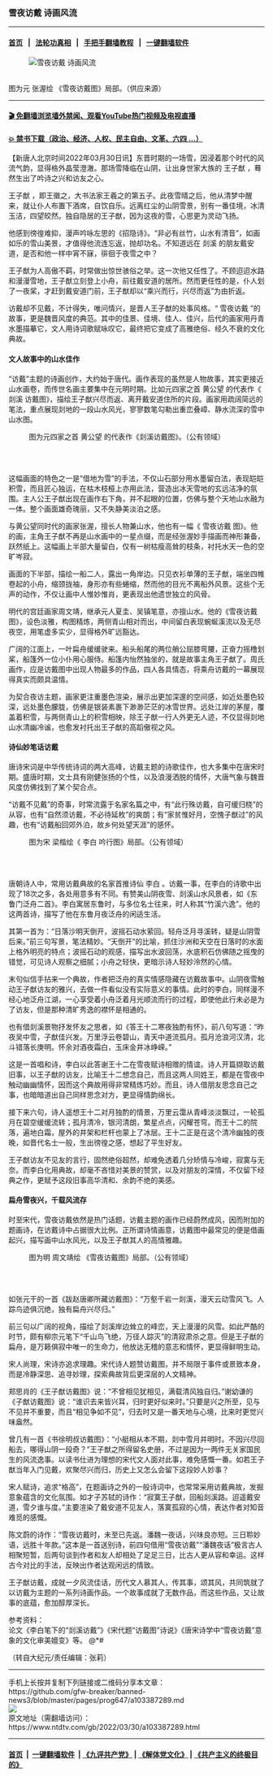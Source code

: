 ### 雪夜访戴 诗画风流
------------------------

#### [首页](https://github.com/gfw-breaker/banned-news3/blob/master/README.md) &nbsp;&nbsp;|&nbsp;&nbsp; [法轮功真相](https://github.com/begood0513/basic/blob/master/README.md)  &nbsp;&nbsp;|&nbsp;&nbsp; [手把手翻墙教程](https://github.com/gfw-breaker/guides/wiki)  &nbsp;&nbsp;|&nbsp;&nbsp; [一键翻墙软件](https://github.com/gfw-breaker/nogfw/blob/master/README.md)  



<div><div class="featured_image">
 <figure>
  <img alt="雪夜访戴 诗画风流" src="https://i.ntdtv.com/assets/uploads/2022/03/2022-03-30_161840-800x450.jpg"/>
 </figure><br/>
 <span class="caption">
  图为元 张渥绘 《雪夜访戴图》局部。（供应来源）
 </span>
</div>
</div><hr/>

#### [ 🎬  免翻墙浏览墙外禁闻、观看YouTube热门视频及电视直播](https://github.com/gfw-breaker/HelloWorld)

#### [ 💥  禁书下载（政治、经济、人权、民主自由、文革、六四 ...）](https://github.com/gfw-breaker/books/blob/master/README.md)

<div><div class="post_content" itemprop="articleBody">
 <p>
  【新唐人北京时间2022年03月30日讯】东晋时期的一场雪，因浸着那个时代的风流气韵，显得格外晶莹澄澈。那场雪降临在山阴，让出身世家大族的
  <ok href="https://www.ntdtv.com/gb/王子猷.htm">
   王子猷
  </ok>
  ，蓦然生出了吟诗之兴和访友之心。
 </p>
 <p>
  <ok href="https://www.ntdtv.com/gb/王子猷.htm">
   王子猷
  </ok>
  ，即王徽之，大书法家王羲之的第五子。此夜雪晴之后，他从清梦中醒来，就让仆人布置下酒席，自饮自乐。远离红尘的山阴雪景，别有一番佳境，冰清玉洁，四望皎然。独自隐居的王子猷，因为这夜的雪，心思更为灵动飞扬。
 </p>
 <p>
  他感到徬徨难抑，漫声吟咏左思的《招隐诗》。“非必有丝竹，山水有清音”，如画如乐的雪山美景，才值得他流连忘返，抛却功名。不知道远在
  <ok href="https://www.ntdtv.com/gb/剡溪.htm">
   剡溪
  </ok>
  的朋友戴安道，是否和他一样中宵不寐，徘徊于夜雪之中？
 </p>
 <p>
  王子猷为人高傲不羁，时常做出惊世骇俗之举。这一次他又任性了。不顾迢迢水路和漫漫雪地，王子猷立刻登上小舟，前往戴安道的居所。然而更任性的是，仆人划了一夜桨，才赶到戴安道门前，王子猷却以“乘兴而行，兴尽而返”为由折返。
 </p>
 <p>
  访戴却不见戴，不计得失，唯问情兴，是晋人王子猷的处事风格。“
  <ok href="https://www.ntdtv.com/gb/雪夜访戴.htm">
   雪夜访戴
  </ok>
  ”的故事，更是魏晋风度的典范。其中的佳景、佳境、佳人、佳兴，后代的画家用丹青水墨描摹它，文人用诗词歌赋咏叹它，最终把它变成了高雅绝俗、经久不衰的文化典故。
 </p>
 <h4>
  文人故事中的山水佳作
 </h4>
 <p>
  “访戴”主题的诗画创作，大约始于唐代。画作表现的虽然是人物故事，其实更接近山水画卷，而传世名画主要集中在元明时期。比如元四家之首
  <ok href="https://www.ntdtv.com/gb/黄公望.htm">
   黄公望
  </ok>
  的代表作《
  <ok href="https://www.ntdtv.com/gb/剡溪.htm">
   剡溪
  </ok>
  访戴图》，描绘王子猷兴尽而返、离开戴安道住所的片段。画家用疏阔简远的笔法，重点展现剡地的一段山水风光，寥寥数笔勾勒出重峦叠嶂、静水流深的雪中山水图。
 </p>
 <figure class="wp-caption alignnone" id="attachment_103387322" style="width: 451px">
  <img alt="" class="size-full wp-image-103387322" src="https://i.ntdtv.com/assets/uploads/2022/03/2022-03-30_161807.jpg">
   <br/><figcaption class="wp-caption-text">
    图为元四家之首
    <ok href="https://www.ntdtv.com/gb/黄公望.htm">
     黄公望
    </ok>
    的代表作《剡溪访戴图》。（公有领域）
   </figcaption><br/>
  </img>
 </figure><br/>
 <p>
  这幅画面的特色之一是“借地为雪”的手法，不仅山石部分用水墨留白法，表现皑皑积雪，而且匠心独运，在枯木枝桠上亦用此法，营造出冰天雪地的玄远洁净的氛围。主人公王子猷出现在画作右下角，并不起眼的位置，仿佛与整个天地山水融为一体。整个画面雄奇瑰丽，又不失静美淡泊之感。
 </p>
 <p>
  与黄公望同时代的画家张渥，擅长人物兼山水，他也有一幅《
  <ok href="https://www.ntdtv.com/gb/雪夜访戴.htm">
   雪夜访戴
  </ok>
  图》。他的画，主角王子猷不再是山水画中的一星点缀，而是经张渥妙手描画而神形兼备，跃然纸上。这幅画上半部大量留白，仅有一树枯瘦高耸的枝条，衬托水天一色的空旷岑寂。
 </p>
 <p>
  画面的下半部，描绘一船二人，露出一角岸边。只见衣衫单薄的王子猷，端坐四帷卷起的小舟，缩颈拢袖，身形亦有些蜷缩，然而他的目光不离船外风景。这些个无声的动作，不仅让画中人惟妙惟肖，更表现出他遗世独立的风骨。
 </p>
 <p>
  明代的宫廷画家周文靖，继承元人夏圭、吴镇笔意，亦擅山水。他的《雪夜访戴图》，设色淡雅，构图精炼，两侧青山相对而出，中间留白表现蜿蜒溪流以及无尽夜空，用笔虚多实少，显得格外旷远豁达。
 </p>
 <p>
  广阔的江面上，一叶扁舟缓缓驶来。船头船尾的两位艄公屈膝弯腰，正奋力摇橹划桨，船篷外一位小仆用心服侍。船篷内怡然独坐的，就是故事主角王子猷了。周氏画作，应是访戴图中出现人物最多的作品，四人各具情态，将乘舟访戴的一幕展现得真实而颇具温情。
 </p>
 <p>
  为契合夜访主题，画家更注重墨色渲染，展示出更加深邃的空间感，如近处墨色较深，远处墨色朦胧，仿佛是银装素裹下渺渺茫茫的冰雪世界。远处江岸的茅屋，覆盖着积雪，与两侧青山上的积雪相映，除王子猷一行人外更无人迹，不仅显得剡地山水清幽冷谧，也愈发衬托出王子猷的高蹈傲视之风。
 </p>
 <h4>
  诗仙妙笔话访戴
 </h4>
 <p>
  唐诗宋词是中华传统诗词的两大高峰，访戴主题的诗歌佳作，也大多集中在唐宋时期。盛唐时期，文士具有刚健张扬的个性，以及浪漫洒脱的情怀，大唐气象与魏晋风度仿佛找到了某个契合点。
 </p>
 <p>
  “访戴不见戴”的奇事，时常流露于名家名篇之中，有“此行殊访戴，自可缓归桡”的从容，也有“自然须访戴，不必待延枚”的爽朗；有“家贫惟好月，空愧子猷过”的风趣，也有“访戴船回郊外泊，故乡何处望天涯”的感怀。
 </p>
 <figure class="wp-caption alignnone" id="attachment_103387320" style="width: 361px">
  <img alt="" class="size-full wp-image-103387320" src="https://i.ntdtv.com/assets/uploads/2022/03/2022-03-30_161743.jpg">
   <br/><figcaption class="wp-caption-text">
    图为宋 梁楷绘《
    <ok href="https://www.ntdtv.com/gb/李白.htm">
     李白
    </ok>
    吟行图》局部。（公有领域）
   </figcaption><br/>
  </img>
 </figure><br/>
 <p>
  唐朝诗人中，常用访戴典故的名家首推诗仙
  <ok href="https://www.ntdtv.com/gb/李白.htm">
   李白
  </ok>
  。访戴一事，在李白的诗歌中出现了18次之多，各处用意多有不同。有赞美山阴夜雪、剡溪山水风景者，如《东鲁门泛舟二首》。李白寓居东鲁时，与多位名士往来，时人称其“竹溪六逸”。他的这两首诗，描写了他在东鲁月夜泛舟的闲适生活。
 </p>
 <p>
  其第一首为：“日落沙明天倒开，波摇石动水萦回。轻舟泛月寻溪转，疑是山阴雪后来。”前三句写景，笔法精妙。“天倒开”的比喻，抓住沙洲和天空在日落时的水面上格外明亮的特点；波摇石动的观感，描写出水波回荡，水底积石仿佛随之摇曳的错觉，可见诗人观察之细腻；小舟之轻快，更暗示诗人轻妙泠然的心情。
 </p>
 <p>
  末句似信手拈来一个典故，作者把泛舟的真实情感隐藏在访戴故事中。山阴夜雪触动王子猷访友的雅兴，去做一件看似没有实际意义的事情。此时的李白，同样漫不经心地泛舟江湖，一心享受着小舟泛着月光顺流而行的过程，即使他此行未必是为了访友，但是那种清旷秀逸的襟怀是相通的。
 </p>
 <p>
  也有借剡溪景物抒发怀友之思者，如《答王十二寒夜独酌有怀》，前八句写道：“昨夜吴中雪，子猷佳兴发。万里浮云卷碧山，青天中道流孤月。孤月沧浪河汉清，北斗错落长庚明。怀余对酒夜霜白，玉床金井冰峥嵘。”
 </p>
 <p>
  这是一首唱和诗，李白以此答谢王十二在雪夜赋诗相赠的情谊。诗人开篇撷取访戴旧事，以王子猷的访友，比喻王十二想念自己，而且这两人同姓王，都是在雪夜中触动幽幽情怀，因而这个典故用得非常精炼巧妙。而且，诗人借朋友思念自己之事，也暗暗道出自己同样思念对方，更显得情韵绵长。
 </p>
 <p>
  接下来六句，诗人遥想王十二对月独酌的情景，万里云霭从青峰淡淡飘过，一轮孤月在碧空缓缓流转；孤月清冷，银河清朗，繁星点点，闪耀苍穹。而王十二的院落，遍地白霜，屋外的井架和栏杆也蒙上了冰层。王十二正是在这个清冷幽独的夜晚，如晋代名士一般，生出徬徨之感，想起了平生好友。
 </p>
 <p>
  王子猷访友不见友的言行，固然绝俗超然，却难免透着几分矫情与冷峻，寂寞与无奈。而李白化用典故，却毫不吝惜对美景的赞赏，以及对朋友的深情，不仅留下经典之作，更赋予这段旧事高华清和、余韵不绝的美感。
 </p>
 <h4>
  扁舟雪夜兴，千载风流存
 </h4>
 <p>
  时至宋代，雪夜访戴依然是热门话题，访戴主题的画作已经蔚然成风，因而附加的题画诗，在访戴诗中占据很大比例。正所谓诗情画意，访戴图中最常见的便是借画起兴，描写画中山水风光，以及王子猷其人的高情雅趣。
 </p>
 <figure class="wp-caption alignnone" id="attachment_103387319" style="width: 413px">
  <img alt="" class="size-full wp-image-103387319" src="https://i.ntdtv.com/assets/uploads/2022/03/2022-03-30_161647.jpg"/>
  <br/><figcaption class="wp-caption-text">
   图为明 周文靖绘 《雪夜访戴图》局部。（公有领域）
  </figcaption><br/>
 </figure><br/>
 <p>
  如张元干的一首《跋赵唐卿所藏访戴图》：“万壑千岩一剡溪，漫天云动雪风飞。人踪鸟迹俱沉绝，独有扁舟兴尽归。”
 </p>
 <p>
  前三句以广阔的视角，描绘了剡溪岸边耸立的峰峦，天上漫漫的风雪。如此严酷的时节，颇有柳宗元笔下“千山鸟飞绝，万径人踪灭”的清寂肃杀之意。但是王子猷的扁舟，是万籁俱寂中唯一的生命力，他放达无稽的意志和情怀，更显得鲜明生动。
 </p>
 <p>
  宋人尚理，宋诗亦追求理趣。宋代诗人题赞访戴图，并不局限于事件或景致本身，而是冷静深思、追寻妙理，探索典故背后更深层的人文精神。
 </p>
 <p>
  郑思肖的《王子猷访戴图》说：“不曾相见犹相见，满载清风独自归。”谢幼谦的《子猷访戴图》说：“谁识去来皆兴耳，归时更好似来时。”只要是兴之所至，见与不见并不重要，而且“相见争如不见”，归去时又是一番天地与心境，比来时更觉兴味盎然。
 </p>
 <p>
  曾几有一首《书徐明叔访戴图》：“小艇相从本不期，剡中雪月并明时。不因兴尽回船去，哪得山阴一段奇？”王子猷之所得留名史册，不过是因为一两件无关家国民生的风流逸事。以读书仕进为理想的宋代文人面对此事，难免感慨一番。如若王子猷当年入门见戴，欢聚尽兴而归，历史上又怎么会留下这段妙人妙事？
 </p>
 <p>
  宋人赋诗，追求“格高”，在题画诗之外的一般诗词中，也常常采用访戴典故，发掘意象蕴含的文化氛围。如才子苏轼的诗作：“寂寞王子猷，回船剡溪路。迢遥戴安道，雪夕谁与度。”主要渲染了戴安道不见友人，落寞孤寂的心情，表达作者对知音难觅的感慨。
 </p>
 <p>
  陈文蔚的诗作：“雪夜访戴时，未至已先返。潘魏一夜话，兴味良亦短。三日聆妙语，远胜十年款。”这本是一首送别诗，前四句借用“雪夜访戴”“潘魏夜话”极言古人相聚短暂，后两句谈到作者和友人却相处了足足三日，比古人更从容和幸运。这样古今对比的手法，反映出作者达观闲远的情致。
 </p>
 <p>
  王子猷访戴，成就一夕风流佳话，历代文人慕其人，传其事，颂其风，共同筑就了以访戴为主题的一系列诗画作品。一个故事成就了无数作品，而这些作品，又让故事的底蕴，愈加醇厚深长。
 </p>
 <p>
  参考资料：
  <br/>
  论文《李白笔下的“剡溪访戴”》《宋代题“访戴图”诗说》《唐宋诗学中“雪夜访戴”意象的文化审美嬗变》等。 @*#
 </p>
 <p>
  （转自大纪元/责任编辑：张莉）
 </p>
 <div class="single_ad">
 </div>
</div>
</div>
<hr/>
手机上长按并复制下列链接或二维码分享本文章：<br/>
https://github.com/gfw-breaker/banned-news3/blob/master/pages/prog647/a103387289.md <br/>
<a href='https://github.com/gfw-breaker/banned-news3/blob/master/pages/prog647/a103387289.md'><img src='https://github.com/gfw-breaker/banned-news3/blob/master/pages/prog647/a103387289.md.png'/></a> <br/>
原文地址（需翻墙访问）：https://www.ntdtv.com/gb/2022/03/30/a103387289.html


------------------------
#### [首页](https://github.com/gfw-breaker/banned-news3/blob/master/README.md) &nbsp;|&nbsp; [一键翻墙软件](https://github.com/gfw-breaker/nogfw/blob/master/README.md) &nbsp;| [《九评共产党》](https://github.com/gfw-breaker/9ping.md/blob/master/README.md#九评之一评共产党是什么) | [《解体党文化》](https://github.com/gfw-breaker/jtdwh.md/blob/master/README.md) | [《共产主义的终极目的》](https://github.com/gfw-breaker/gczydzjmd.md/blob/master/README.md)


<img src='http://gfw-breaker.win/banned-news3/pages/prog647/a103387289.md' width='0px' height='0px'/>